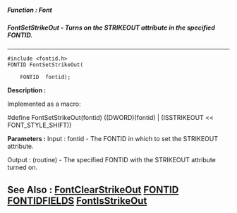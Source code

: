 ##### Function : Font
##### FontSetStrikeOut - Turns on the STRIKEOUT attribute in the specified FONTID.
---
```
#include <fontid.h>
FONTID FontSetStrikeOut(

	FONTID  fontid);
```
**Description :**

Implemented as a macro:

#define FontSetStrikeOut(fontid) ((DWORD)(fontid) | (ISSTRIKEOUT << 
FONT_STYLE_SHIFT))

**Parameters :**
Input :
fontid  -  The FONTID in which to set the STRIKEOUT attribute.

Output :
(routine)  -  The specified FONTID with the STRIKEOUT attribute turned on.



**See Also :**
[FontClearStrikeOut](/domino-c-api-docs/reference/Func/FontClearStrikeOut)
[FONTID](/domino-c-api-docs/reference/Data/FONTID)
[FONTIDFIELDS](/domino-c-api-docs/reference/Data/FONTIDFIELDS)
[FontIsStrikeOut](/domino-c-api-docs/reference/Func/FontIsStrikeOut)
---
